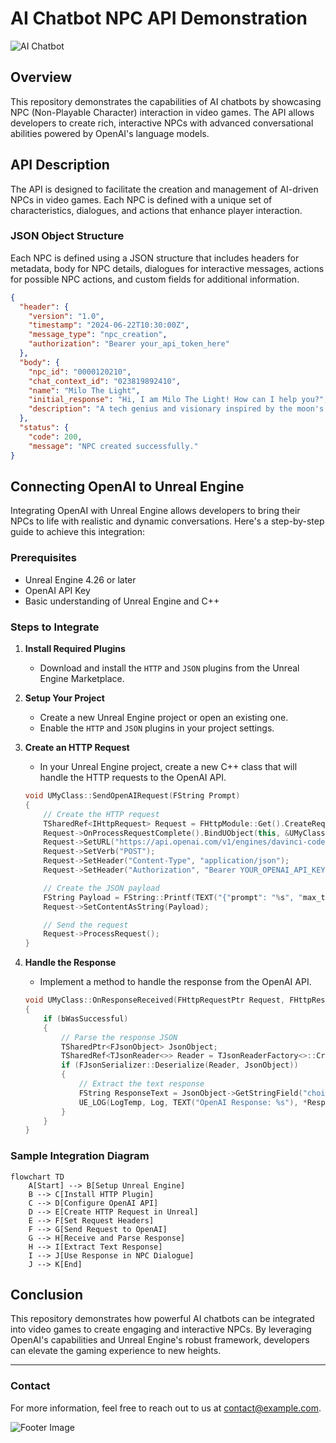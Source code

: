
# AI Chatbot NPC API Demonstration

![AI Chatbot](https://github.com/scottohair/images/milo-npc-demo/blob/main/chatbot.png)

## Overview

This repository demonstrates the capabilities of AI chatbots by showcasing NPC (Non-Playable Character) interaction in video games. The API allows developers to create rich, interactive NPCs with advanced conversational abilities powered by OpenAI's language models.

## API Description

The API is designed to facilitate the creation and management of AI-driven NPCs in video games. Each NPC is defined with a unique set of characteristics, dialogues, and actions that enhance player interaction.

### JSON Object Structure

Each NPC is defined using a JSON structure that includes headers for metadata, body for NPC details, dialogues for interactive messages, actions for possible NPC actions, and custom fields for additional information.

```json
{
  "header": {
    "version": "1.0",
    "timestamp": "2024-06-22T10:30:00Z",
    "message_type": "npc_creation",
    "authorization": "Bearer your_api_token_here"
  },
  "body": {
    "npc_id": "0000120210",
    "chat_context_id": "023819892410",
    "name": "Milo The Light",
    "initial_response": "Hi, I am Milo The Light! How can I help you?",
    "description": "A tech genius and visionary inspired by the moon's energy, constantly developing cutting-edge technologies. Known for discovering and managing artists like Tekashi 6ix9ine and Trippie Redd, and pioneering in the NFT space. Collaborates with Create Music Group and Bored Ape 'Jimbo' for innovative projects. A beacon of change and innovation, driven by optimism and a desire to inspire others."
  },
  "status": {
    "code": 200,
    "message": "NPC created successfully."
}
```

## Connecting OpenAI to Unreal Engine

Integrating OpenAI with Unreal Engine allows developers to bring their NPCs to life with realistic and dynamic conversations. Here's a step-by-step guide to achieve this integration:

### Prerequisites

- Unreal Engine 4.26 or later
- OpenAI API Key
- Basic understanding of Unreal Engine and C++

### Steps to Integrate

1. **Install Required Plugins**
   - Download and install the `HTTP` and `JSON` plugins from the Unreal Engine Marketplace.

2. **Setup Your Project**
   - Create a new Unreal Engine project or open an existing one.
   - Enable the `HTTP` and `JSON` plugins in your project settings.

3. **Create an HTTP Request**
   - In your Unreal Engine project, create a new C++ class that will handle the HTTP requests to the OpenAI API.

    ```cpp
    void UMyClass::SendOpenAIRequest(FString Prompt)
    {
        // Create the HTTP request
        TSharedRef<IHttpRequest> Request = FHttpModule::Get().CreateRequest();
        Request->OnProcessRequestComplete().BindUObject(this, &UMyClass::OnResponseReceived);
        Request->SetURL("https://api.openai.com/v1/engines/davinci-codex/completions");
        Request->SetVerb("POST");
        Request->SetHeader("Content-Type", "application/json");
        Request->SetHeader("Authorization", "Bearer YOUR_OPENAI_API_KEY");

        // Create the JSON payload
        FString Payload = FString::Printf(TEXT("{"prompt": "%s", "max_tokens": 150}"), *Prompt);
        Request->SetContentAsString(Payload);

        // Send the request
        Request->ProcessRequest();
    }
    ```

4. **Handle the Response**
   - Implement a method to handle the response from the OpenAI API.

    ```cpp
    void UMyClass::OnResponseReceived(FHttpRequestPtr Request, FHttpResponsePtr Response, bool bWasSuccessful)
    {
        if (bWasSuccessful)
        {
            // Parse the response JSON
            TSharedPtr<FJsonObject> JsonObject;
            TSharedRef<TJsonReader<>> Reader = TJsonReaderFactory<>::Create(Response->GetContentAsString());
            if (FJsonSerializer::Deserialize(Reader, JsonObject))
            {
                // Extract the text response
                FString ResponseText = JsonObject->GetStringField("choices")[0]->AsObject()->GetStringField("text");
                UE_LOG(LogTemp, Log, TEXT("OpenAI Response: %s"), *ResponseText);
            }
        }
    }
    ```

### Sample Integration Diagram

```mermaid
flowchart TD
    A[Start] --> B[Setup Unreal Engine]
    B --> C[Install HTTP Plugin]
    C --> D[Configure OpenAI API]
    D --> E[Create HTTP Request in Unreal]
    E --> F[Set Request Headers]
    F --> G[Send Request to OpenAI]
    G --> H[Receive and Parse Response]
    H --> I[Extract Text Response]
    I --> J[Use Response in NPC Dialogue]
    J --> K[End]
```


## Conclusion

This repository demonstrates how powerful AI chatbots can be integrated into video games to create engaging and interactive NPCs. By leveraging OpenAI's capabilities and Unreal Engine's robust framework, developers can elevate the gaming experience to new heights.

---

### Contact

For more information, feel free to reach out to us at [contact@example.com](mailto:contact@example.com).

![Footer Image](https://github.com/images/scottohair/milo-npc-demo/blob/main/footer.png)
